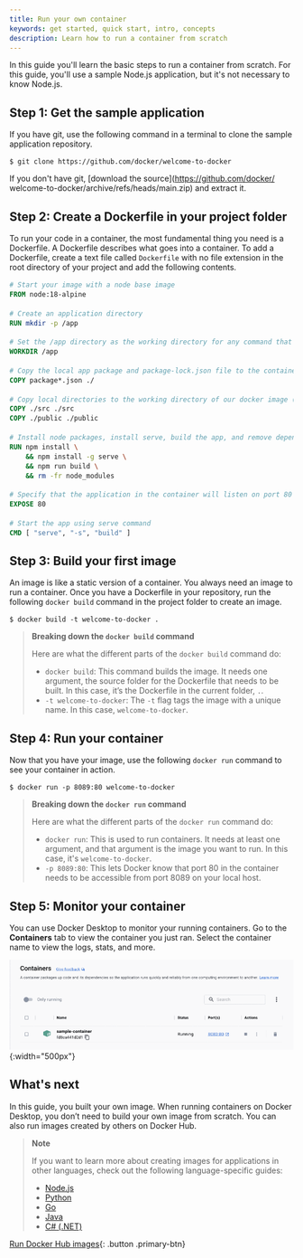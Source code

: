 ```yaml
---
title: Run your own container
keywords: get started, quick start, intro, concepts
description: Learn how to run a container from scratch
---
```


In this guide you'll learn the basic steps to run a container from scratch. For this guide, you'll use a sample Node.js application, but it's not necessary to know Node.js.

## Step 1: Get the sample application

If you have git, use the following command in a terminal to clone the sample application repository.

```console
$ git clone https://github.com/docker/welcome-to-docker
```

If you don't have git, [download the source](https://github.com/docker/
welcome-to-docker/archive/refs/heads/main.zip) and extract it.

## Step 2: Create a Dockerfile in your project folder

To run your code in a container, the most fundamental thing you need is a Dockerfile. A Dockerfile describes what goes into a container. To add a Dockerfile, create a text file called `Dockerfile` with no file extension in the root directory of your project and add the following contents.

```Dockerfile
# Start your image with a node base image
FROM node:18-alpine

# Create an application directory
RUN mkdir -p /app

# Set the /app directory as the working directory for any command that follows
WORKDIR /app

# Copy the local app package and package-lock.json file to the container
COPY package*.json ./

# Copy local directories to the working directory of our docker image (/app)
COPY ./src ./src
COPY ./public ./public

# Install node packages, install serve, build the app, and remove dependencies at the end
RUN npm install \
    && npm install -g serve \
    && npm run build \
    && rm -fr node_modules

# Specify that the application in the container will listen on port 80
EXPOSE 80

# Start the app using serve command
CMD [ "serve", "-s", "build" ]
```

## Step 3: Build your first image
An image is like a static version of a container. You always need an image to run a container. Once you have a Dockerfile in your repository, run the following `docker build` command in the project folder to create an image.

```console
$ docker build -t welcome-to-docker .
```

> **Breaking down the `docker build` command**
>
> Here are what the different parts of the `docker build` command do:
> - `docker build`: This command builds the image. It needs one argument, the source folder for the Dockerfile that needs to be built. In this case, it’s the Dockerfile in the current folder, `.`.
> - `-t welcome-to-docker`: The `-t` flag tags the image with a unique name. In this case, `welcome-to-docker`.

## Step 4: Run your container

Now that you have your image, use the following `docker run` command to see your container in action.

```console
$ docker run -p 8089:80 welcome-to-docker
```

> **Breaking down the `docker run` command**
>
> Here are what the different parts of the `docker run` command do:
> - `docker run`: This is used to run containers. It needs at least one argument, and that argument is the image you want to run. In this case, it's `welcome-to-docker`.
> - `-p 8089:80`: This lets Docker know that port 80 in the container needs to be accessible from port 8089 on your local host.

## Step 5: Monitor your container

You can use Docker Desktop to monitor your running containers. Go to the **Containers** tab to view the container you just ran. Select the container name to view the logs, stats, and more.

![Viewing the Containers tab in Docker Desktop](images/getting-started-monitor.gif){:width="500px"}

## What's next

In this guide, you built your own image. When running containers on Docker Desktop, you don’t need to build your own image from scratch. You can also run images created by others on Docker Hub.

> **Note**
>
> If you want to learn more about creating images for applications in other languages, check out the following language-specific guides:
> - [Node.js](../language/nodejs/index.md)
> - [Python](../language/python/index.md)
> - [Go](../language/golang/index.md)
> - [Java](../language/java/index.md)
> - [C# (.NET)](../language/dotnet/index.md)


[Run Docker Hub images](run-docker-hub-images.md){: .button .primary-btn}

